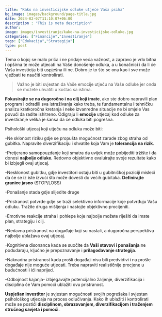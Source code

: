 ```yaml
---
title: "Kako na investicijske odluke utječe Vaša psiha"
bg_image: images/background/page-title.jpg
date: 2024-02-07T11:10:07+06:00
description : "This is meta description"
author:
image: images/investiranje/kako-na-investicijske-odluke.jpg
categories: ["Financije","Investiranje"]
tags: ["Edukacija","Strategija"]
type: post
---
```

Tema o kojoj se malo priča i ne pridaje veća važnost, a zapravo je vrlo bitna i opširna te može utjecati na Vaše donošenje odluka, a u konačnici i da li će Vaša investicija biti uspješna ili ne. Dobro je to što se ona kao i sve može vježbati te naučiti kontrolirati.

>Važno je biti svjestan da Vaše emocije utječu na Vaše odluke jer onda se možete uhvatiti u koštac sa istima.

**Fokusirajte se na dugoročno i na cilj koji imate**, ako ste dobro napravili plan program i odradili sva istraživanja kako treba, te fundamentalnu i tehničku analizu kratkoročna kretanja i neke izvanredne situacije ne bi smjele Vas povući da radite ishitreno. Odigraju li **emocije** utjecaj kod odluke za investiranje velika je šansa da će odluka biti pogrešna.

Psihološki utjecaj koji utječu na odluku može biti:

-Ne sklonost riziku gdje se propušta mogućnost zarade zbog straha od gubitka. Napravite
diverzifikaciju i shvatite koja Vam je **tolerancija na rizik**.

-Pretjerano samopouzdanje koji smatra da uvijek može pobijediti tržište i da donosi **najbolje
odluke**. Redovno objektivno evaluirajte svoje rezultate kako bi izbjegli ovaj utjecaj.

-Nesklonost gubitku, gdje investitori ostaju biti u gubitničkoj poziciji misleći da će se iz iste
izvući što može dovesti do većih gubitaka. **Definirajte granice jasno** (STOP/LOSS)

-Ponašanje stada gdje slijedite druge

-Pristranost potvrde gdje se traži selektivno informacije koje potvrđuju Vašu odluku. Tražite
druga mišljenja i nastojte objektivno procijeniti.

-Emotivne reakcije straha i pohlepe koje najbolje možete riješiti da imate plan, strategiju i cilj.

-Nedavna pristranost na događaje koji su nastali, a dugoročna perspektiva najbolje ublažava
ovaj utjecaj. 

-Kognitivna disonanca kada se suočite da **Vaši stavovi i ponašanja** ne podudaraju, ključno je prepoznavanje i **prilagođavanje strategija**.

-Naknadna pristranost kada prošli događaji nisu bili predvidivi i na prošle događaje nije moguće utjecati. Treba napraviti realističnije procjene u budućnosti i ići naprijed.

-Odbojnost kajanja- izbjegavajte potencijalno žaljenje, diverzifikacija i disciplina će Vam pomoći ublažiti ovu pristranost.

**Uspješan investitor** je svjestan mogućnosti svojih pogrešaka i svjestan psihološkog utjecaja na proces odlučivanja. Kako ih ublažiti i kontrolirati može se postići **disciplinom, obrazovanjem, diverzifikacijom i traženjem stručnog savjeta i pomoći**.
